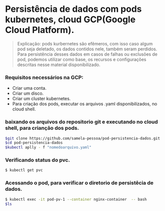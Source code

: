 # Persistência de dados com pods kubernetes, cloud GCP(Google Cloud Platform).

 > Explicação: pods kurbernetes são efêmeros, com isso caso algum pod seja deletado, os dados contidos nele, também seram perdidos. Para persistência desses dados em casos de falhas ou exclusões de pod, podemos utilizar como base, os recursos e configurações descritas nesse material disponibilizado.

### Requisitos necessários na GCP:

- Criar uma conta.
- Criar um disco.
- Criar um cluster kubernetes.
- Para criação dos pods, executar os arquivos .yaml disponibilizados, no cloud shell.

### baixando os arquivos do repositorio git e executando no cloud shell, para crianção dos pods.
```sh
$git clone https://github.com/samela-pessoa/pod-persistencia-dados.git
$cd pod-persistencia-dados
$kubectl aplly - f "nomedoarquivo.yaml"
```

### Verificando status do pvc.
```sh
$ kubectl get pvc
```

### Acessando o pod, para verificar o diretorio de persistêcia de dados.
```sh
$ kubectl exec -it pod-pv-1 --container nginx-container  -- bash
$ls
```
